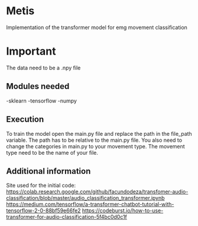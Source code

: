 # Metis

Implementation of the transformer model for emg movement classification

# Important

The data need to be a .npy file

## Modules needed

-sklearn
-tensorflow
-numpy

## Execution 

To train the model open the main.py file and replace the path in the file_path variable. 
The path has to be relative to the main.py file.
You also need to change the categories in main.py to your movement type.
The movement type need to be the name of your file.

## Additional information

Site used for the initial code:
https://colab.research.google.com/github/facundodeza/transfomer-audio-classification/blob/master/audio_classification_transformer.ipynb
https://medium.com/tensorflow/a-transformer-chatbot-tutorial-with-tensorflow-2-0-88bf59e66fe2
https://codeburst.io/how-to-use-transformer-for-audio-classification-5f4bc0d0c1f


